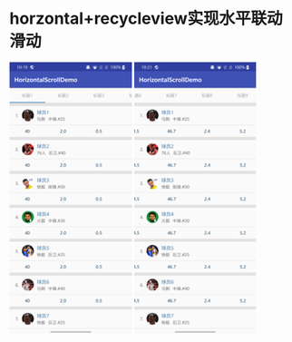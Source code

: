 # horzontal+recycleview实现水平联动滑动


<img src="./img/01.png" height="480px"/>
<img src="./img/02.png" height="480px"/>